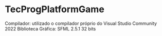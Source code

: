 # TecProgPlatformGame
Compilador: utilizado o compilador próprio do Visual Studio Community 2022
Biblioteca Gráfica: SFML 2.5.1 32 bits
